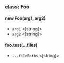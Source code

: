 ### class: Foo
#### new Foo(arg1, arg2)
- `arg1` <[string]>
- `arg2` <[string]>

#### foo.test(...files)
- `...filePaths` <[string]>
